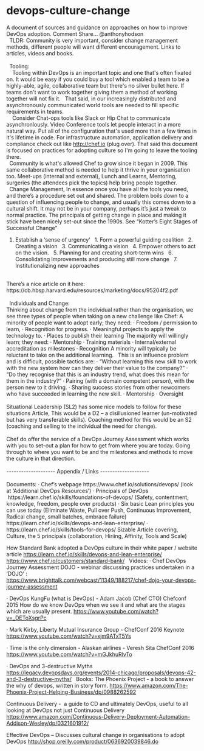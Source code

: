 # devops-culture-change
A document of sources and guidance on approaches on how to improve DevOps adoption. Comment Share... @anthonyhodson
</br> 
TLDR: Community is very important, consider change management methods, different people will want different encouragement. Links to articles, videos and books.
 </br> 
 </br> 
Tooling:</br> 
&nbsp;	Tooling within DevOps is an important topic and one that's often fixated on. It would be easy if you could buy a tool which enabled a team to be a highly-able, agile, collaborative team but there's no silver bullet here. If teams don't want to work together giving them a method of working together will not fix it.
&nbsp;	That said, in our increasingly distributed and asynchronously communicated world tools are needed to fill specific requirements in teams.
</br>	 
&nbsp;	Consider Chat-ops tools like Slack or Hip Chat to communicate asynchronlously. Video Conference tools let people interact in a more natural way. Put all of the configuration that's used more than a few times in it's lifetime in code. For infrastructure automation, application delivery and compliance check out like http://chef.io (plug over).
That said this document is focused on practices for adopting culture so I'm going to leave the tooling there.
</br>	 
Community is what's allowed Chef to grow since it began in 2009. This same collaborative method is needed to help it thrive in your organisation too. Meet-ups (internal and external), Lunch and Learns, Mentoring, surgeries (the attendees pick the topics) help bring people together. 
</br> 
Change Management, In essence once you have all the tools you need, and there’s a procedure set out and shared. The problem boils down to a question of influencing people to change, and usually this comes down to a cultural shift. It may not be in your company, perhaps it’s just a tweak to normal practice.
The principals of getting change in place and making it stick have been nicely set-out since the 1990s. 
See “Kotter’s Eight Stages of Successful Change”
1. Establish a ‘sense of urgency’
&nbsp;	1. Form a powerful guiding coalition
&nbsp;	2. Creating a vision
&nbsp;	3. Communicating a vision
&nbsp;	4. Empower others to act on the vision.
&nbsp;	5. Planning for and creating short-term wins
&nbsp;	6. Consolidating Improvements and producing still more change
&nbsp;	7. Institutionalizing new approaches
</br>
There’s a nice article on it here: https://cb.hbsp.harvard.edu/resources/marketing/docs/95204f2.pdf
</br></br> 
Individuals and Change:</br>
Thinking about change from the individual rather than the organisation, we see three types of people when taking on a new challenge like Chef:
A minority of people want to adopt early; they need: 
· Freedom / permission to learn, 
· Recognition for progress.
· Meaningful projects to apply the technology to.
· Places to publish their learning
The majority will willingly learn; they need:
· Mentorship
· Training materials 
· Internal/external accreditation as milestones
· Recognition
A minority will typically be reluctant to take on the additional learning. 
&nbsp;	This is an influence problem and is difficult, possible tactics are:
· “Without learning this new skill to work with the new system how can they deliver their value to the company?” 
· “Do they recognise that this is an industry trend, what does this mean for them in the industry?” 
· Pairing (with a domain competent person), with the person new to it driving.
· Sharing success stories from other newcomers who have succeeded in learning the new skill.
· Mentorship
· Oversight
</br></br>
Situational Leadership (SL2) has some nice models to follow for these situations Article, This would be a D2 – a disillusioned learner (un-motivated but has very transferable skills). Coaching method for this would be an S2 (coaching and selling to the individual the need for change). 
 </br></br>
Chef do offer the service of a DevOps Journey Assessment which works with you to set-out a plan for how to get from where you are today. Going through to where you want to be and the milestones and methods to move the culture in that direction.
</br></br>
--------------------
Appendix / Links
--------------------</br></br>
Documents:
· Chef’s webpage  https://www.chef.io/solutions/devops/    (look at ‘Additional DevOps Resources’) 
· Principals of DevOps  https://learn.chef.io/skills/foundations-of-devops/
				(Safety, contentment, knowledge, freedom, people over products)
· Six basic Lean principles you can use today 
				(Eliminate Waste, Pull over Push, Continuous Improvement, Radical change, small batches, embrace failure)
				https://learn.chef.io/skills/devops-and-lean-enterprise/
· https://learn.chef.io/skills/tools-for-devops/ Sizable Article covering, Culture, the 5 principals (collaboration, Hiriing, Affinity, Tools and Scale)

How Standard Bank adopted a DevOps culture in their white paper / website article
  https://learn.chef.io/skills/devops-and-lean-enterprise/ 
  https://www.chef.io/customers/standard-bank/
 
Videos:
· Chef DevOps Journey Assessment DOJO - webinar discussing practices undertaken in a ‘DOJO’ :     
  https://www.brighttalk.com/webcast/11349/188217/chef-dojo-your-devops-journey-assessment

· DevOps KungFu (what is DevOps) - Adam Jacob (Chef CTO) Chefconf 2015 How do we know DevOps when we see it and what are the stages which are usually present.
  https://www.youtube.com/watch?v=_DEToXsgrPc 


· Mark Kirby, Liberty Mutual Insurance Group - ChefConf 2016 Keynote
  https://www.youtube.com/watch?v=xjm9ATxT5Ys 

· Time is the only dimension - Alaskan airlines - Veresh Sita ChefConf 2016 
  https://www.youtube.com/watch?v=mGJkhuRlvTo 


· DevOps and 3-destructive Myths 
  https://legacy.devopsdays.org/events/2014-chicago/proposals/devops-42-and-3-destructive-myths/ 
 
Books:
The Phoenix Project - a book to answer the why of devops, written in story form. 
	https://www.amazon.com/The-Phoenix-Project-Helping-Business/dp/0988262592

Continuous Delivery -  a guide to CD and ultimately DevOps, useful to all looking at DevOps not just Continuous Delivery
	https://www.amazon.com/Continuous-Delivery-Deployment-Automation-Addison-Wesley/dp/0321601912/
	
Effective DevOps – Discusses cultural change in organisations to adopt DevOps
  http://shop.oreilly.com/product/0636920039846.do
